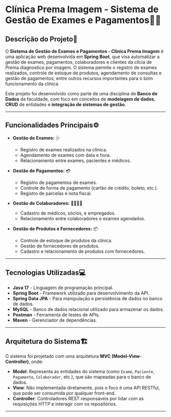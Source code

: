 # **Clínica Prema Imagem - Sistema de Gestão de Exames e Pagamentos**🏥💉

## **Descrição do Projeto**📝

O **Sistema de Gestão de Exames e Pagamentos - Clínica Prema Imagem** é uma aplicação web desenvolvida em **Spring Boot**, que visa automatizar a gestão de exames, pagamentos, colaboradores e clientes da clícia de Prema diagnostico por imagem. O sistema permite o registro de exames realizados, controle de estoque de produtos, agendamento de consultas e gestão de pagamentos, entre outros recursos importantes para o bom funcionamento da clínica.

Este projeto foi desenvolvido como parte de uma disciplina de **Banco de Dados** da faculdade, com foco em conceitos de **modelagem de dados**, **CRUD** de entidades e **integração de sistemas de gestão**.

---

## **Funcionalidades Principais**⚙️

- **Gestão de Exames:** 🩺
  - Registro de exames realizados na clínica.
  - Agendamento de exames com data e hora.
  - Relacionamento entre exames, pacientes e médicos.

- **Gestão de Pagamentos:** 💳
  - Registro de pagamentos de exames.
  - Controle de forma de pagamento (cartão de crédito, boleto, etc.).
  - Registro de parcelas e nota fiscal.

- **Gestão de Colaboradores:** 👩‍⚕️👨‍⚕️
  - Cadastro de médicos, sócios, e empregados.
  - Relacionamento entre colaboradores e exames agendados.

- **Gestão de Produtos e Fornecedores:** 📦
  - Controle de estoque de produtos da clínica.
  - Gestão de fornecedores de produtos.
  - Cadastro e relacionamento de produtos com fornecedores.

---

## **Tecnologias Utilizadas**💻

- **Java 17** - Linguagem de programação principal.
- **Spring Boot** - Framework utilizado para desenvolvimento da API.
- **Spring Data JPA** - Para manipulação e persistência de dados no banco de dados.
- **MySQL** - Banco de dados relacional utilizado para armazenar os dados.
- **Postman** - Ferramenta de testes de APIs.
- **Maven** - Gerenciador de dependências.

---

## **Arquitetura do Sistema**🏗️

O sistema foi projetado com uma arquitetura **MVC (Model-View-Controller)**, onde:

- **Model**: Representa as entidades do sistema (como `Exame`, `Paciente`, `Pagamento`, `Colaborador`, etc.), que são mapeadas para o banco de dados.
- **View**: Não implementada diretamente, pois o foco é uma API RESTful, que pode ser consumida por qualquer front-end.
- **Controller**: Controladores REST responsáveis por lidar com as requisições HTTP e interagir com os repositórios.

---
